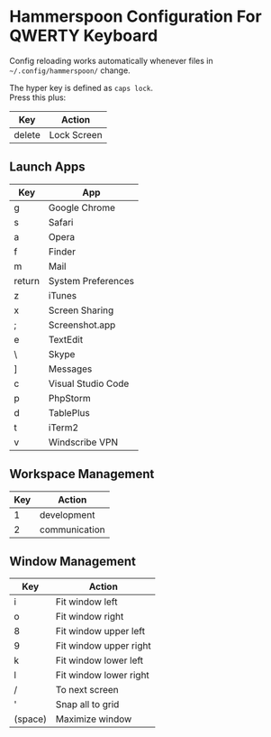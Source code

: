 # Hammerspoon Configuration For QWERTY Keyboard

Config reloading works automatically whenever files in `~/.config/hammerspoon/` change.  

The hyper key is defined as `caps lock`.  
Press this plus:  

Key | Action
---|---
delete | Lock Screen

## Launch Apps
Key | App
---|---
g | Google Chrome
s | Safari
a | Opera
f | Finder
m | Mail
return | System Preferences
z | iTunes
x | Screen Sharing
; | Screenshot.app
e | TextEdit
\ | Skype
] | Messages
c | Visual Studio Code
p | PhpStorm
d | TablePlus
t | iTerm2
v | Windscribe VPN


## Workspace Management
Key | Action
---|---
1 | development
2 | communication


## Window Management
Key | Action
---|---
i | Fit window left
o | Fit window right
8 | Fit window upper left
9 | Fit window upper right
k | Fit window lower left
l | Fit window lower right
/ | To next screen
' | Snap all to grid
(space) | Maximize window
